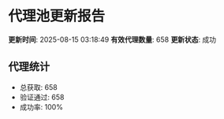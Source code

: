 # 代理池更新报告

**更新时间**: 2025-08-15 03:18:49
**有效代理数量**: 658
**更新状态**:  成功

## 代理统计
- 总获取: 658
- 验证通过: 658
- 成功率: 100%
